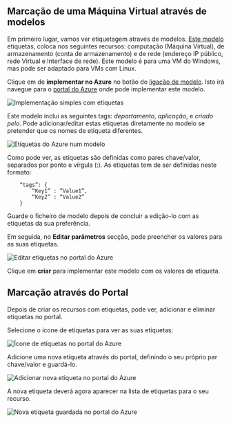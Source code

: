 


## <a name="tagging-a-virtual-machine-through-templates"></a>Marcação de uma Máquina Virtual através de modelos
Em primeiro lugar, vamos ver etiquetagem através de modelos. [Este modelo](https://github.com/Azure/azure-quickstart-templates/tree/master/101-vm-tags) etiquetas, coloca nos seguintes recursos: computação (Máquina Virtual), de armazenamento (conta de armazenamento) e de rede (endereço IP público, rede Virtual e Interface de rede). Este modelo é para uma VM do Windows, mas pode ser adaptado para VMs com Linux.

Clique em de **implementar no Azure** no botão do [ligação de modelo](https://github.com/Azure/azure-quickstart-templates/tree/master/101-vm-tags). Isto irá navegue para o [portal do Azure](https://portal.azure.com/) onde pode implementar este modelo.

![Implementação simples com etiquetas](./media/virtual-machines-common-tag/deploy-to-azure-tags.png)

Este modelo inclui as seguintes tags: *departamento*, *aplicação*, e *criado pelo*. Pode adicionar/editar estas etiquetas diretamente no modelo se pretender que os nomes de etiqueta diferentes.

![Etiquetas do Azure num modelo](./media/virtual-machines-common-tag/azure-tags-in-a-template.png)

Como pode ver, as etiquetas são definidas como pares chave/valor, separados por ponto e vírgula (:). As etiquetas tem de ser definidas neste formato:

        “tags”: {
            “Key1” : ”Value1”,
            “Key2” : “Value2”
        }

Guarde o ficheiro de modelo depois de concluir a edição-lo com as etiquetas da sua preferência.

Em seguida, no **Editar parâmetros** secção, pode preencher os valores para as suas etiquetas.

![Editar etiquetas no portal do Azure](./media/virtual-machines-common-tag/edit-tags-in-azure-portal.png)

Clique em **criar** para implementar este modelo com os valores de etiqueta.

## <a name="tagging-through-the-portal"></a>Marcação através do Portal
Depois de criar os recursos com etiquetas, pode ver, adicionar e eliminar etiquetas no portal.

Selecione o ícone de etiquetas para ver as suas etiquetas:

![Ícone de etiquetas no portal do Azure](./media/virtual-machines-common-tag/azure-portal-tags-icon.png)

Adicione uma nova etiqueta através do portal, definindo o seu próprio par chave/valor e guardá-lo.

![Adicionar nova etiqueta no portal do Azure](./media/virtual-machines-common-tag/azure-portal-add-new-tag.png)

A nova etiqueta deverá agora aparecer na lista de etiquetas para o seu recurso.

![Nova etiqueta guardada no portal do Azure](./media/virtual-machines-common-tag/azure-portal-saved-new-tag.png)

